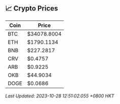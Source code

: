 ## 📈 Crypto Prices

| Coin | Price |
| ---- | ----- |
| BTC | $34078.8004 |
| ETH | $1790.1134 |
| BNB | $227.2817 |
| CRV | $0.4757 |
| ARB | $0.9225 |
| OKB | $44.9034 |
| DOGE | $0.0686 |

_Last Updated: 2023-10-28 12:51:02.055 +0800 HKT_